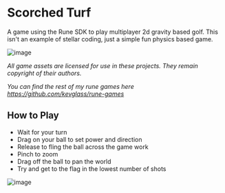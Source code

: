 # Scorched Turf

A game using the Rune SDK to play multiplayer 2d gravity based golf. This isn't an example of stellar coding, just a simple fun physics based game.

![image](https://github.com/kevglass/rune-scorchedturf/assets/3787210/96f8accc-1e37-4cd8-bacc-98057f20efca)

_All game assets are licensed for use in these projects. They remain copyright of their authors._

_You can find the rest of my rune games here https://github.com/kevglass/rune-games_

## How to Play

* Wait for your turn
* Drag on your ball to set power and direction
* Release to fling the ball across the game work
* Pinch to zoom
* Drag off the ball to pan the world
* Try and get to the flag in the lowest number of shots

![image](https://github.com/kevglass/rune-scorchedturf/assets/3787210/59dd763a-51a3-436f-b7ca-864e7c104b3c)
